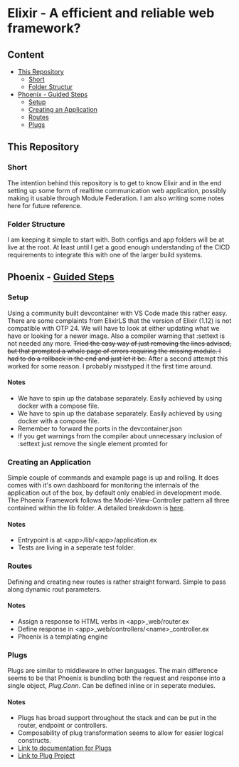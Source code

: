 # Elixir - A efficient and reliable web framework?

## Content
- [This Repository](#this-repository)
  - [Short](#short)
  - [Folder Structur](#folder-structure)
- [Phoenix - Guided Steps](#phoenix---guided-steps)
  - [Setup](#setup)
  - [Creating an Application](#creating-an-application)
  - [Routes](#routes)
  - [Plugs](#plugs)

## This Repository

### **Short**

The intention behind this repository is to get to know Elixir and in the end setting up some form of realtime communication web application, possibly making it usable through Module Federation. I am also writing some notes here for future reference.

### **Folder Structure**

I am keeping it simple to start with. Both configs and app folders will be at live at the root.
At least until I get a good enough understanding of the CICD requirements to integrate this with one of the larger build systems.

## Phoenix - [Guided Steps](https://hexdocs.pm/phoenix/up_and_running.html)

### **Setup**
Using a community built devcontainer with VS Code made this rather easy. There are some complaints from ElixirLS that the version of Elixir (1.12) is not compatible with OTP 24. We will have to look at either updating what we have or looking for a newer image. Also a compiler warning that :settext is not needed any more. ~~Tried the easy way of just removing the lines advised, but that prompted a whole page of errors requiring the missing module. I had to do a rollback in the end and just let it be.~~ After a second attempt this worked for some reason. I probably misstyped it the first time around.

#### Notes
- We have to spin up the database separately. Easily achieved by using docker with a compose file.
- We have to spin up the database separately. Easily achieved by using docker with a compose file.
- Remember to forward the ports in the devcontainer.json
- If you get warnings from the compiler about unnecessary inclusion of :settext just remove the single element promted for

### **Creating an Application**
Simple couple of commands and example page is up and rolling. It does comes with it's own dashboard for monitoring the internals of the application out of the box, by default only enabled in development mode. The Phoenix Framework follows the Model-View-Controller pattern all three contained within the lib folder. A detailed breakdown is [here](https://hexdocs.pm/phoenix/directory_structure.html).

#### Notes
- Entrypoint is at \<app>/lib/\<app>/application.ex
- Tests are living in a seperate test folder.

### **Routes**
Defining and creating new routes is rather straight forward. Simple to pass along dynamic rout parameters.

#### Notes
- Assign a response to HTML verbs in \<app>_web/router.ex
- Define response in \<app>_web/controllers/\<name>_controller.ex
- Phoenix is a templating engine

### **Plugs**
Plugs are similar to middleware in other languages. The main difference seems to be that Phoenix is bundling both the request and response into a single object, *Plug.Conn*. Can be defined inline or in seperate modules.

#### Notes
- Plugs has broad support throughout the stack and can be put in the router, endpoint or controllers.
- Composability of plug transformation seems to allow for easier logical constructs.
- [Link to documentation for Plugs](https://hexdocs.pm/plug/Plug.Conn.html)
- [Link to Plug Project](https://hexdocs.pm/plug/1.13.6/Plug.html)